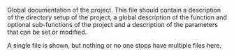 Global documentation of the project.
This file should contain a description of the directory setup of the project, a global description of the function and optional sub-functions of the project and a description of the parameters that can be set or modified. 

A single file is shown, but nothing or no one stops have multiple files here.